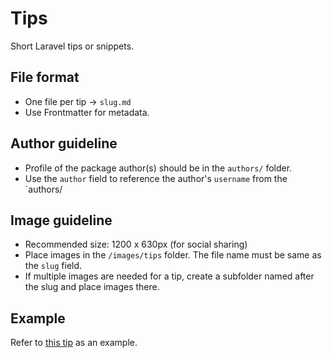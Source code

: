 # Tips

Short Laravel tips or snippets.

## File format
- One file per tip → `slug.md`
- Use Frontmatter for metadata.

## Author guideline
- Profile of the package author(s) should be in the `authors/` folder.
- Use the `author` field to reference the author's `username` from the `authors/

## Image guideline
- Recommended size: 1200 x 630px (for social sharing)
- Place images in the `/images/tips` folder. The file name must be same as the `slug` field.
- If multiple images are needed for a tip, create a subfolder named after the slug and place images there.

## Example
Refer to [this tip](filament-tenancy-unscoped-resource.md) as an example.